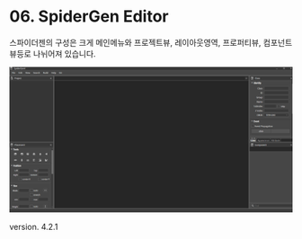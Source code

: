 # 06. SpiderGen Editor

스파이더젠의 구성은 크게 메인메뉴와 프로젝트뷰, 레이아웃영역, 프로퍼티뷰, 컴포넌트뷰등로 나뉘어져 있습니다.

![](../.gitbook/assets/screen.png)

version. 4.2.1

